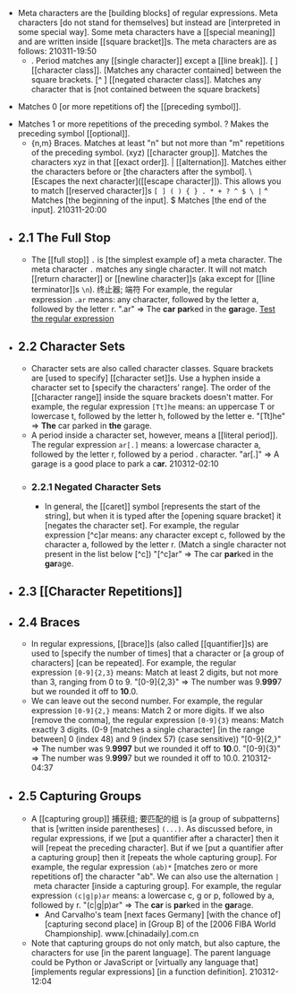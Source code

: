 - Meta characters are the [building blocks] of regular expressions. Meta characters [do not stand for themselves] but instead are [interpreted in some special way]. Some meta characters have a [[special meaning]] and are written inside [[square bracket]]s. The meta characters are as follows:
210311-19:50
    - .	Period matches any [[single character]] except a [[line break]].
[ ]	[[character class]]. [Matches any character contained] between the square brackets.
[^ ]	[[negated character class]]. Matches any character that is [not contained between the square brackets]
*	Matches 0 [or more repetitions of] the [[preceding symbol]].
+	Matches 1 or more repetitions of the preceding symbol.
?	Makes the preceding symbol [[optional]].
    - {n,m}	Braces. Matches at least "n" but not more than "m" repetitions of the preceding symbol.
(xyz)	[[character group]]. Matches the characters xyz in that [[exact order]].
|	[[alternation]]. Matches either the characters before or [the characters after the symbol].
\	[Escapes the next character]([[escape character]]). This allows you to match [[reserved character]]s `[ ] ( ) { } . * + ? ^ $ \ |`
^	Matches [the beginning of the input].
$	Matches [the end of the input].
210311-20:00
- ## 2.1 The Full Stop
    - The [[full stop]] `.` is [the simplest example of] a meta character. The meta character `.` matches any single character. It will not match [[return character]] or [[newline character]]s (aka except for [[line terminator]]s `\n`). 终止器; 端符 For example, the regular expression `.ar` means: any character, followed by the letter a, followed by the letter r.
".ar" => The **car** **par**ked in the **gar**age.
[Test the regular expression](https://regex101.com/r/xc9GkU/1)
- ## 2.2 Character Sets
    - Character sets are also called character classes. Square brackets are [used to specify] [[character set]]s. Use a hyphen inside a character set to [specify the characters' range]. The order of the [[character range]] inside the square brackets doesn't matter. For example, the regular expression `[Tt]he` means: an uppercase T or lowercase t, followed by the letter h, followed by the letter e.
"[Tt]he" => **The** car parked in **the** garage.
    - A period inside a character set, however, means a [[literal period]]. The regular expression `ar[.]` means: a lowercase character a, followed by the letter r, followed by a period . character.
"ar[.]" => A garage is a good place to park a c**ar.**
210312-02:10
    - ### 2.2.1 Negated Character Sets
        - In general, the [[caret]] symbol [represents the start of the string], but when it is typed after the [opening square bracket] it [negates the character set]. For example, the regular expression [^c]ar means: any character except c, followed by the character a, followed by the letter r. (Match a single character not present in the list below [^c])
"[^c]ar" => The car **par**ked in the **gar**age.
- ## 2.3 [[Character Repetitions]]
- ## 2.4 Braces
    - In regular expressions, [[brace]]s (also called [[quantifier]]s) are used to [specify the number of times] that a character or [a group of characters] [can be repeated]. For example, the regular expression `[0-9]{2,3}` means: Match at least 2 digits, but not more than 3, ranging from 0 to 9.
"[0-9]{2,3}" => The number was 9.**999**7 but we rounded it off to **10**.0.
    - We can leave out the second number. For example, the regular expression `[0-9]{2,}` means: Match 2 or more digits. If we also [remove the comma], the regular expression `[0-9]{3}` means: Match exactly 3 digits. (0-9 [matches a single character] [in the range between] 0 (index 48) and 9 (index 57) (case sensitive))
"[0-9]{2,}" => The number was 9.**9997** but we rounded it off to **10**.0.
"[0-9]{3}" => The number was 9.**999**7 but we rounded it off to 10.0.
210312-04:37
- ## 2.5 Capturing Groups
    - A [[capturing group]] 捕获组; 要匹配的组 is [a group of subpatterns] that is [written inside parentheses] `(...)`. As discussed before, in regular expressions, if we [put a quantifier after a character] then it will [repeat the preceding character]. But if we [put a quantifier after a capturing group] then it [repeats the whole capturing group]. For example, the regular expression `(ab)*` [matches zero or more repetitions of] the character "ab". We can also use the alternation `|` meta character [inside a capturing group]. For example, the regular expression `(c|g|p)ar` means: a lowercase c, g or p, followed by a, followed by r.
"(c|g|p)ar" => The **car** is **par**ked in the **gar**age.
        - And Carvalho's team [next faces Germany] [with the chance of] [capturing second place] in [Group B] of the [2006 FIBA World Championship]. www.[chinadaily].com.cn
    - Note that capturing groups do not only match, but also capture, the characters for use [in the parent language]. The parent language could be Python or JavaScript or [virtually any language that] [implements regular expressions] [in a function definition].
210312-12:04
